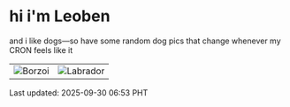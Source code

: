 # hi i'm Leoben

and i like dogs—so have some random dog pics that change whenever my CRON feels like it

|  |  |
|--------|----------|
| ![Borzoi](https://random-dog-vercel.vercel.app/api/random-borzoi?v=1759186398) | ![Labrador](https://random-dog-vercel.vercel.app/api/random-labrador?v=1759186398) |

Last updated: 2025-09-30 06:53 PHT

